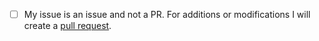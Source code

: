 - [ ] My issue is an issue and not a PR. For additions or modifications I will create a [pull 
request](https://github.com/thibmaek/awesome-raspberry-pi/pulls).

